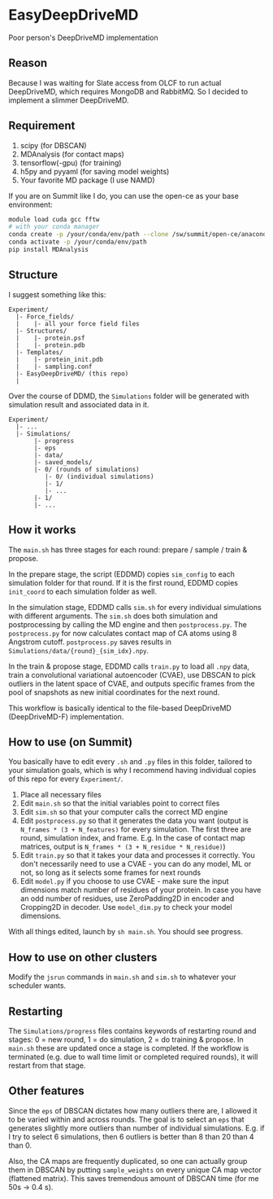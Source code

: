# EasyDeepDriveMD
Poor person's DeepDriveMD implementation

## Reason

Because I was waiting for Slate access from OLCF to run actual DeepDriveMD,
which requires MongoDB and RabbitMQ.
So I decided to implement a slimmer DeepDriveMD.

## Requirement

1. scipy (for DBSCAN)
1. MDAnalysis (for contact maps)
1. tensorflow(-gpu) (for training)
1. h5py and pyyaml (for saving model weights)
1. Your favorite MD package (I use NAMD)

If you are on Summit like I do, you can use the open-ce as your base environment:

```bash
module load cuda gcc fftw
# with your conda manager
conda create -p /your/conda/env/path --clone /sw/summit/open-ce/anaconda-base/envs/open-ce-1.5.2-py39-0
conda activate -p /your/conda/env/path
pip install MDAnalysis
```

## Structure

I suggest something like this:

```
Experiment/
  |- Force_fields/
  |    |- all your force field files
  |- Structures/
  |    |- protein.psf
  |    |- protein.pdb
  |- Templates/
  |    |- protein_init.pdb
  |    |- sampling.conf
  |- EasyDeepDriveMD/ (this repo)
  |
```

Over the course of DDMD, the `Simulations` folder will be generated with simulation result and associated data in it.

```
Experiment/
  |- ...
  |- Simulations/
       |- progress
       |- eps
       |- data/
       |- saved_models/
       |- 0/ (rounds of simulations)
          |- 0/ (individual simulations)
          |- 1/
          |- ...
       |- 1/
       |- ...
```

## How it works

The `main.sh` has three stages for each round: prepare / sample / train & propose.

In the prepare stage, the script (EDDMD) copies `sim_config` to each simulation folder for that round.
If it is the first round, EDDMD copies `init_coord` to each simulation folder as well.

In the simulation stage, EDDMD calls `sim.sh` for every individual simulations with different arguments.
The `sim.sh` does both simulation and postprocessing by calling the MD engine and then `postprocess.py`.
The `postprocess.py` for now calculates contact map of CA atoms using 8 Angstrom cutoff.
`postprocess.py` saves results in `Simulations/data/{round}_{sim_idx}.npy`.

In the train & propose stage, EDDMD calls `train.py` to load all `.npy` data, train a convolutional 
variational autoencoder (CVAE), use DBSCAN to pick outliers in the latent space of CVAE, and 
outputs specific frames from the pool of snapshots as new initial coordinates for the next round.

This workflow is basically identical to the file-based DeepDriveMD (DeepDriveMD-F) implementation.


## How to use (on Summit)

You basically have to edit every `.sh` and `.py` files in this folder, tailored to your simulation goals,
which is why I recommend having individual copies of this repo for every `Experiment/`.

1. Place all necessary files
1. Edit `main.sh` so that the initial variables point to correct files
1. Edit `sim.sh` so that your computer calls the correct MD engine
1. Edit `postprocess.py` so that it generates the data you want 
(output is `N_frames * (3 + N_features)` for every simulation. 
The first three are round, simulation index, and frame. 
E.g. In the case of contact map matrices, output is `N_frames * (3 + N_residue * N_residue)`)
1. Edit `train.py` so that it takes your data and processes it correctly. 
You don't necessarily need to use a CVAE - you can do any model, ML or not, 
so long as it selects some frames for next rounds
1. Edit `model.py` if you choose to use CVAE - make sure the input dimensions match number of residues of your protein.
In case you have an odd number of residues, use ZeroPadding2D in encoder and Cropping2D in decoder. Use `model_dim.py` to check your model dimensions.

With all things edited, launch by `sh main.sh`. You should see progress.


## How to use on other clusters

Modify the `jsrun` commands in `main.sh` and `sim.sh` to whatever your scheduler wants.

## Restarting

The `Simulations/progress` files contains keywords of restarting round and stages: 
0 = new round, 1 = do simulation, 2 = do training & propose.
In `main.sh` these are updated once a stage is completed. 
If the workflow is terminated (e.g. due to wall time limit or completed required rounds),
it will restart from that stage.

## Other features

Since the `eps` of DBSCAN dictates how many outliers there are, I allowed it to be varied within and across rounds.
The goal is to select an `eps` that generates slightly more outliers than number of individual simulations.
E.g. if I try to select 6 simulations, then 6 outliers is better than 8 than 20 than 4 than 0.

Also, the CA maps are frequently duplicated, so one can actually group them in DBSCAN by putting `sample_weights`
on every unique CA map vector (flattened matrix). This saves tremendous amount of DBSCAN time (for me 50s -> 0.4 s).

